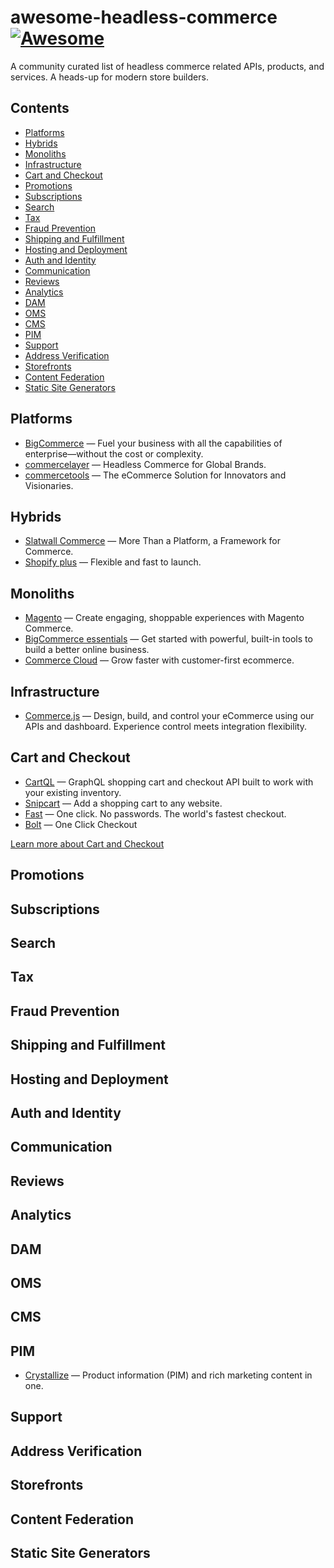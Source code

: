 # awesome-headless-commerce [![Awesome](https://awesome.re/badge-flat2.svg)](https://awesome.re)

A community curated list of headless commerce related APIs, products, and services. A heads-up for modern store builders.

## Contents

- [Platforms](#platforms)
- [Hybrids](#hybrids)
- [Monoliths](monoliths)
- [Infrastructure](#infrastructure)
- [Cart and Checkout](#cart-and-checkout)
- [Promotions](#promotions)
- [Subscriptions](#subscriptions)
- [Search](#search)
- [Tax](#tax)
- [Fraud Prevention](#fraud-prevention)
- [Shipping and Fulfillment](#shipping-and-fulfillment)
- [Hosting and Deployment](#hosting-and-deployment)
- [Auth and Identity](#auth-and-identity)
- [Communication](#communication)
- [Reviews](#reviews)
- [Analytics](#analytics)
- [DAM](#dam)
- [OMS](#oms)
- [CMS](#cms)
- [PIM](#pim)
- [Support](#support)
- [Address Verification](#address-verification)
- [Storefronts](#storefronts)
- [Content Federation](#content-federation)
- [Static Site Generators](#static-site-generators)

## Platforms

- [BigCommerce](https://www.bigcommerce.com) &mdash; Fuel your business with all the capabilities of enterprise—without the cost or complexity.
- [commercelayer](https://commercelayer.io) &mdash; Headless Commerce for Global Brands.
- [commercetools](https://commercetools.com) &mdash; The eCommerce Solution for Innovators and Visionaries.

## Hybrids

- [Slatwall Commerce](https://www.slatwallcommerce.com) &mdash; More Than a Platform, a Framework for Commerce.
- [Shopify plus](https://www.shopify.com/plus) &mdash; Flexible and fast to launch.

## Monoliths

- [Magento](https://magento.com) &mdash; Create engaging, shoppable experiences with Magento Commerce.
- [BigCommerce essentials](https://www.bigcommerce.com/essentials) &mdash; Get started with powerful, built-in tools to build a better online business.
- [Commerce Cloud](https://www.salesforce.com/products/commerce-cloud/overview) &mdash; Grow faster with customer-first ecommerce.

## Infrastructure

- [Commerce.js](https://commercejs.com) &mdash; Design, build, and control your eCommerce using our APIs and dashboard. Experience control meets integration flexibility.

## Cart and Checkout

- [CartQL](https://cartql.com) &mdash; GraphQL shopping cart and checkout API built to work with your existing inventory.
- [Snipcart](https://snipcart.com) &mdash; Add a shopping cart to any website.
- [Fast](https://fast.co) &mdash; One click. No passwords. The world's fastest checkout.
- [Bolt](https://www.bolt.com) &mdash; One Click Checkout

[Learn more about Cart and Checkout](https://headlesscommerce.org/categories/cart-and-checkout)

## Promotions

## Subscriptions

## Search

## Tax

## Fraud Prevention

## Shipping and Fulfillment

## Hosting and Deployment

## Auth and Identity

## Communication

## Reviews

## Analytics

## DAM

## OMS

## CMS

## PIM

- [Crystallize](https://crystallize.com) &mdash; Product information (PIM) and rich marketing content in one.

## Support

## Address Verification

## Storefronts

## Content Federation

## Static Site Generators
